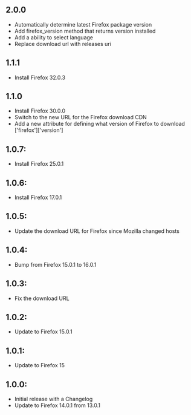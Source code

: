 ## 2.0.0
* Automatically determine latest Firefox package version
* Add firefox_version method that returns version installed
* Add a ability to select language 
* Replace download url with releases uri

## 1.1.1
* Install Firefox 32.0.3

## 1.1.0
* Install Firefox 30.0.0
* Switch to the new URL for the Firefox download CDN
* Add a new attribute for defining what version of Firefox to download ['firefox']['version']

## 1.0.7:
* Install Firefox 25.0.1

## 1.0.6:
* Install Firefox 17.0.1

## 1.0.5:
* Update the download URL for Firefox since Mozilla changed hosts

## 1.0.4:
* Bump from Firefox 15.0.1 to 16.0.1

## 1.0.3:
* Fix the download URL

## 1.0.2:
* Update to Firefox 15.0.1

## 1.0.1:
* Update to Firefox 15

## 1.0.0:
* Initial release with a Changelog
* Update to Firefox 14.0.1 from 13.0.1